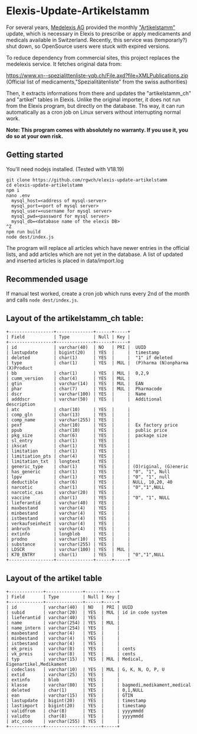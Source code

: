 # Elexis-Update-Artikelstamm

For several years, [Medelexis AG](https://www.medelexis.ch) provided the monthly ["Artikelstamm"](https://artikelstamm.elexis.info/v5/) update, which is necessary in Elexis to prescribe or apply medicaments and medicals available in Switzerland. Recently, this service was (temporarly?) shut down, so OpenSource users were stuck with expired versions.

To reduce dependency from commercial sites, this project replaces the medelexis service. It fetches original data from:

https://www.xn--spezialittenliste-yqb.ch/File.axd?file=XMLPublications.zip
(Official list of medicaments,"Spezialitätenliste" from the swiss authorities)

<!--
and 

https://www.hin.ch/services/mediupdate-xml/
(List of other medical products available in Switzerland. This list s provided by [ywesee GmbH](https://ywesee.com), and [Zur Rose](https://www.zurrose.ch))
-->

Then, it extracts informations from there and updates the "artikelstamm_ch" and "artikel" tables in Elexis. Unlike the original importer, it does not run from the Elexis program, but directly on the database. Ths way, it can run automatically as a cron job on Linux servers without interrupting normal work.

**Note: This program comes with absolutely no warranty. If you use it, you do so at your own risk.**

## Getting started

You'll need nodejs installed. (Tested with V18.19)

```
git clone https://github.com/rgwch/elexis-update-artikelstamm
cd elexis-update-artikelstamm
npm i
nano .env
  mysql_host=<address of mysql-server>
  mysql_port=<port of mysql server>
  mysql_user=<username for mysql server>
  mysql_pwd=<password for mysql server>
  mysql_db=<database name of the elexis DB>
^Z
npm run build
node dest/index.js
```

The program will replace all articles which have newer entries in the official lists, and add articles which are not yet in the database. A list of updated and inserted articles is placed in data/import.log

## Recommended usage

If manual test worked, create a cron job which runs every 2nd of the month and calls `node dest/index.js`. 

## Layout of the artikelstamm_ch table:

```
+-----------------+--------------+------+-----+
| Field           | Type         | Null | Key |
+-----------------+--------------+------+-----+
| id              | varchar(40)  | NO   | PRI |  UUID
| lastupdate      | bigint(20)   | YES  |     |  timestamp
| deleted         | char(1)      | YES  |     |  "1" if deleted
| type            | char(1)      | YES  | MUL |  (P)harma (N)onpharma (X)Product
| bb              | char(1)      | YES  | MUL |  0,2,9
| cumm_version    | char(4)      | YES  | MUL | 
| gtin            | varchar(14)  | YES  | MUL |  EAN
| phar            | char(7)      | YES  | MUL |  Pharmacode
| dscr            | varchar(100) | YES  |     |  Name
| adddscr         | varchar(50)  | YES  |     |  Additional description
| atc             | char(10)     | YES  |     | 
| comp_gln        | char(13)     | YES  |     | 
| comp_name       | varchar(255) | YES  |     | 
| pexf            | char(10)     | YES  |     |  Ex factory price 
| ppub            | char(10)     | YES  |     |  public price
| pkg_size        | char(6)      | YES  |     |  package size
| sl_entry        | char(1)      | YES  |     |  
| ikscat          | char(1)      | YES  |     |  
| limitation      | char(1)      | YES  |     |  
| limitiation_pts | char(4)      | YES  |     | 
| limitation_txt  | longtext     | YES  |     | 
| generic_type    | char(1)      | YES  |     | (O)riginal, (G)eneric
| has_generic     | char(1)      | YES  |     | "0", "1", Null
| lppv            | char(1)      | YES  |     | "0", "1", null
| deductible      | char(6)      | YES  |     | NULL, 10,20, 40
| narcotic        | char(1)      | YES  |     | "0","1",NULL
| narcotic_cas    | varchar(20)  | YES  |     | 
| vaccine         | char(1)      | YES  |     | "0", "1", NULL
| lieferantid     | varchar(40)  | YES  |     | 
| maxbestand      | varchar(4)   | YES  |     | 
| minbestand      | varchar(4)   | YES  |     | 
| istbestand      | varchar(4)   | YES  |     | 
| verkaufseinheit | varchar(4)   | YES  |     | 
| anbruch         | varchar(4)   | YES  |     | 
| extinfo         | longblob     | YES  |     | 
| prodno          | varchar(10)  | YES  |     | 
| substance       | varchar(255) | YES  |     | 
| LDSCR           | varchar(100) | YES  | MUL | 
| K70_ENTRY       | char(1)      | YES  |     | "0","1",NULL
+-----------------+--------------+------+-----+
```

## Layout of the artikel table
```
+-------------+--------------+------+-----+
| Field       | Type         | Null | Key | 
+-------------+--------------+------+-----+
| id          | varchar(40)  | NO   | PRI | UUID
| subid       | varchar(20)  | YES  | MUL | id in code system
| lieferantid | varchar(40)  | YES  |     | 
| name        | varchar(254) | YES  | MUL | 
| name_intern | varchar(254) | YES  |     | 
| maxbestand  | varchar(4)   | YES  |     | 
| minbestand  | varchar(4)   | YES  |     | 
| istbestand  | varchar(4)   | YES  |     | 
| ek_preis    | varchar(8)   | YES  |     | cents
| vk_preis    | varchar(8)   | YES  |     | cents
| typ         | varchar(15)  | YES  | MUL | Medical, Eigenartikel,Medikament
| codeclass   | varchar(10)  | YES  | MUL | G, K, N, O, P, U
| extid       | varchar(25)  | YES  |     | 
| extinfo     | blob         | YES  |     | 
| klasse      | varchar(80)  | YES  |     | bagmedi,medikament,medical
| deleted     | char(1)      | YES  |     | 0,1,NULL
| ean         | varchar(15)  | YES  |     | GTIN
| lastupdate  | bigint(20)   | YES  |     | timestamp
| lastimport  | bigint(20)   | YES  |     | timestamp
| validfrom   | char(8)      | YES  |     | yyyymmdd
| validto     | char(8)      | YES  |     | yyyymmdd
| atc_code    | varchar(255) | YES  |     | 
+-------------+--------------+------+-----+
```